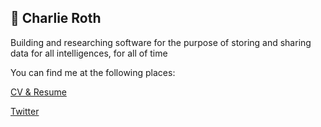 ## 👋 Charlie Roth

Building and researching software for the purpose of storing and sharing data for all intelligences, for all of time

You can find me at the following places:

[CV & Resume](https://github.com/charleiroth/cv)

[Twitter](https://twitter.com/charlieroth_)
